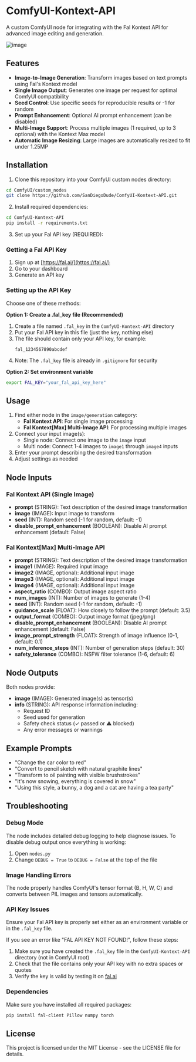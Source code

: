 # ComfyUI-Kontext-API

A custom ComfyUI node for integrating with the Fal Kontext API for advanced image editing and generation.

![image](https://github.com/user-attachments/assets/dd414939-49cc-4f78-a804-2497aa413a23)


## Features

- **Image-to-Image Generation**: Transform images based on text prompts using Fal's Kontext model
- **Single Image Output**: Generates one image per request for optimal ComfyUI compatibility
- **Seed Control**: Use specific seeds for reproducible results or -1 for random
- **Prompt Enhancement**: Optional AI prompt enhancement (can be disabled)
- **Multi-Image Support**: Process multiple images (1 required, up to 3 optional) with the Kontext Max model
- **Automatic Image Resizing**: Large images are automatically resized to fit under 1.25MP

## Installation

1. Clone this repository into your ComfyUI custom nodes directory:
```bash
cd ComfyUI/custom_nodes
git clone https://github.com/SanDiegoDude/ComfyUI-Kontext-API.git
```

2. Install required dependencies:
```bash
cd ComfyUI-Kontext-API
pip install -r requirements.txt
```

3. Set up your Fal API key (REQUIRED):

### Getting a Fal API Key
1. Sign up at [https://fal.ai/](https://fal.ai/)
2. Go to your dashboard
3. Generate an API key

### Setting up the API Key
Choose one of these methods:

**Option 1: Create a .fal_key file (Recommended)**
1. Create a file named `.fal_key` in the `ComfyUI-Kontext-API` directory
2. Put your Fal API key in this file (just the key, nothing else)
3. The file should contain only your API key, for example:
   ```
   fal_1234567890abcdef
   ```
4. Note: The `.fal_key` file is already in `.gitignore` for security

**Option 2: Set environment variable**
```bash
export FAL_KEY="your_fal_api_key_here"
```

## Usage

1. Find either node in the `image/generation` category:
   - **Fal Kontext API**: For single image processing
   - **Fal Kontext[Max] Multi-Image API**: For processing multiple images
2. Connect your input image(s):
   - Single node: Connect one image to the `image` input
   - Multi node: Connect 1-4 images to `image1` through `image4` inputs
3. Enter your prompt describing the desired transformation
4. Adjust settings as needed

## Node Inputs

### Fal Kontext API (Single Image)
- **prompt** (STRING): Text description of the desired image transformation
- **image** (IMAGE): Input image to transform
- **seed** (INT): Random seed (-1 for random, default: -1)
- **disable_prompt_enhancement** (BOOLEAN): Disable AI prompt enhancement (default: False)

### Fal Kontext[Max] Multi-Image API
- **prompt** (STRING): Text description of the desired image transformation
- **image1** (IMAGE): Required input image
- **image2** (IMAGE, optional): Additional input image
- **image3** (IMAGE, optional): Additional input image
- **image4** (IMAGE, optional): Additional input image
- **aspect_ratio** (COMBO): Output image aspect ratio
- **num_images** (INT): Number of images to generate (1-4)
- **seed** (INT): Random seed (-1 for random, default: -1)
- **guidance_scale** (FLOAT): How closely to follow the prompt (default: 3.5)
- **output_format** (COMBO): Output image format (jpeg/png)
- **disable_prompt_enhancement** (BOOLEAN): Disable AI prompt enhancement (default: False)
- **image_prompt_strength** (FLOAT): Strength of image influence (0-1, default: 0.1)
- **num_inference_steps** (INT): Number of generation steps (default: 30)
- **safety_tolerance** (COMBO): NSFW filter tolerance (1-6, default: 6)

## Node Outputs

Both nodes provide:
- **image** (IMAGE): Generated image(s) as tensor(s)
- **info** (STRING): API response information including:
  - Request ID
  - Seed used for generation
  - Safety check status (✓ passed or ⚠️ blocked)
  - Any error messages or warnings

## Example Prompts

- "Change the car color to red"
- "Convert to pencil sketch with natural graphite lines"
- "Transform to oil painting with visible brushstrokes"
- "It's now snowing, everything is covered in snow"
- "Using this style, a bunny, a dog and a cat are having a tea party"

## Troubleshooting

### Debug Mode
The node includes detailed debug logging to help diagnose issues. To disable debug output once everything is working:

1. Open `nodes.py`
2. Change `DEBUG = True` to `DEBUG = False` at the top of the file

### Image Handling Errors
The node properly handles ComfyUI's tensor format (B, H, W, C) and converts between PIL images and tensors automatically.

### API Key Issues
Ensure your Fal API key is properly set either as an environment variable or in the `.fal_key` file.

If you see an error like "FAL API KEY NOT FOUND!", follow these steps:
1. Make sure you have created the `.fal_key` file in the `ComfyUI-Kontext-API` directory (not in ComfyUI root)
2. Check that the file contains only your API key with no extra spaces or quotes
3. Verify the key is valid by testing it on [fal.ai](https://fal.ai/)

### Dependencies
Make sure you have installed all required packages:
```bash
pip install fal-client Pillow numpy torch
```

## License

This project is licensed under the MIT License - see the LICENSE file for details. 
